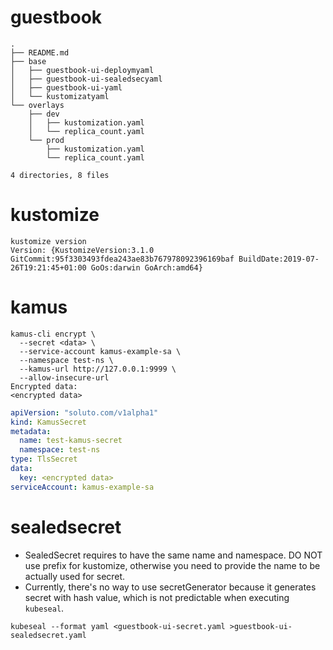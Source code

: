 # guestbook

```
.
├── README.md
├── base
│   ├── guestbook-ui-deploymyaml
│   ├── guestbook-ui-sealedsecyaml
│   ├── guestbook-ui-yaml
│   └── kustomizatyaml
└── overlays
    ├── dev
    │   ├── kustomization.yaml
    │   └── replica_count.yaml
    └── prod
        ├── kustomization.yaml
        └── replica_count.yaml

4 directories, 8 files
```

# kustomize

```
kustomize version
Version: {KustomizeVersion:3.1.0 GitCommit:95f3303493fdea243ae83b767978092396169baf BuildDate:2019-07-26T19:21:45+01:00 GoOs:darwin GoArch:amd64}
```


# kamus



```
kamus-cli encrypt \
  --secret <data> \
  --service-account kamus-example-sa \
  --namespace test-ns \
  --kamus-url http://127.0.0.1:9999 \
  --allow-insecure-url
Encrypted data:
<encrypted data>
```


```:kamus-secret.yaml
apiVersion: "soluto.com/v1alpha1"
kind: KamusSecret
metadata:
  name: test-kamus-secret
  namespace: test-ns
type: TlsSecret
data:
  key: <encrypted data>
serviceAccount: kamus-example-sa
```


# sealedsecret

- SealedSecret requires to have the same name and namespace. DO NOT use prefix for kustomize, otherwise you need to provide the name to be actually used for secret.
- Currently, there's no way to use secretGenerator because it generates secret with hash value, which is not predictable when executing `kubeseal`.


```
kubeseal --format yaml <guestbook-ui-secret.yaml >guestbook-ui-sealedsecret.yaml
```